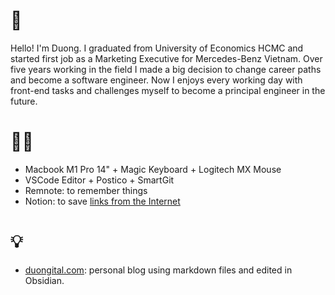 # 👋 

Hello! I'm Duong. I graduated from University of Economics HCMC and started first job as a Marketing Executive for Mercedes-Benz Vietnam. Over five years working in the field I made a big decision to change career paths and become a software engineer. Now I enjoys every working day with front-end tasks and challenges myself to become a principal engineer in the future.

# 👨‍💻

- Macbook M1 Pro 14" + Magic Keyboard + Logitech MX Mouse
- VSCode Editor + Postico + SmartGit
- Remnote: to remember things
- Notion: to save [links from the Internet](/links)

# 💡

- [duongital.com](duongital.com): personal blog using markdown files and edited in Obsidian.
